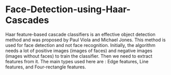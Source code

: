 # Face-Detection-using-Haar-Cascades
Haar feature-based cascade classifiers is an effective object detection method and was proposed by Paul Viola and Michael Jones. This method is used for face detection and not face recognition.
Initially, the algorithm needs a lot of positive images (images of faces) and negative images (images without faces) to train the classifier. Then we need to extract features from it. The main types used here are : Edge features, Line features, and Four-rectangle features.
